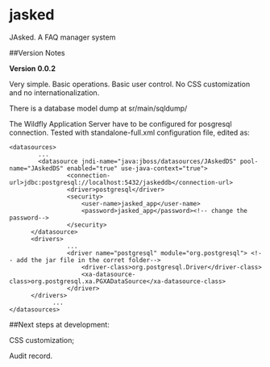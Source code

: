 # jasked
JAsked. A FAQ manager system

##Version Notes

**Version 0.0.2**

Very simple. Basic operations. Basic user control. No CSS customization and no internationalization.

There is a database model dump at sr/main/sqldump/

The Wildfly Application Server have to be configured for posgresql connection. Tested with standalone-full.xml configuration file, edited as:



	<datasources>
			...
			<datasource jndi-name="java:jboss/datasources/JAskedDS" pool-name="JAskedDS" enabled="true" use-java-context="true">
                    <connection-url>jdbc:postgresql://localhost:5432/jaskeddb</connection-url>
                    <driver>postgresql</driver>
                    <security>
                        <user-name>jasked_app</user-name>
                        <password>jasked_app</password><!-- change the password-->
                    </security>
          </datasource>
          <drivers>
                    ...
                    <driver name="postgresql" module="org.postgresql"> <!-- add the jar file in the corret folder-->
                        <driver-class>org.postgresql.Driver</driver-class>
                        <xa-datasource-class>org.postgresql.xa.PGXADataSource</xa-datasource-class>
                    </driver>
          </drivers>
                ...
	</datasources>
            

##Next steps at development:

CSS customization;

Audit record.
 



